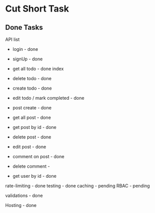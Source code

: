 # Cut Short Task

## Done Tasks

API list

- login - done
- signUp - done

- get all todo - done index
- delete todo - done
- create todo - done
- edit todo / mark completed - done

- post create - done
- get all post - done
- get post by id - done
- delete post - done
- edit post - done

- comment on post - done
- delete comment -

- get user by id - done

rate-limiting - done
testing - done
caching - pending
RBAC - pending

validations - done

Hosting - done
